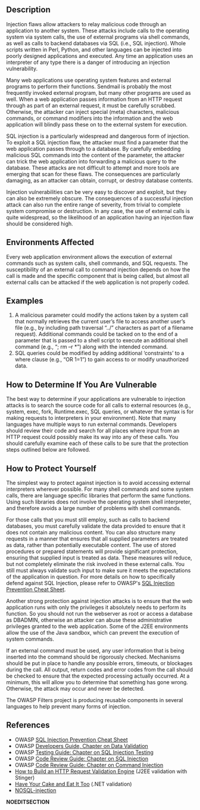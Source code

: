 ## Description

Injection flaws allow attackers to relay malicious code through an
application to another system. These attacks include calls to the
operating system via system calls, the use of external programs via
shell commands, as well as calls to backend databases via SQL (i.e., SQL
injection). Whole scripts written in Perl, Python, and other languages
can be injected into poorly designed applications and executed. Any time
an application uses an interpreter of any type there is a danger of
introducing an injection vulnerability.

Many web applications use operating system features and external
programs to perform their functions. Sendmail is probably the most
frequently invoked external program, but many other programs are used as
well. When a web application passes information from an HTTP request
through as part of an external request, it must be carefully scrubbed.
Otherwise, the attacker can inject special (meta) characters, malicious
commands, or command modifiers into the information and the web
application will blindly pass these on to the external system for
execution.

SQL injection is a particularly widespread and dangerous form of
injection. To exploit a SQL injection flaw, the attacker must find a
parameter that the web application passes through to a database. By
carefully embedding malicious SQL commands into the content of the
parameter, the attacker can trick the web application into forwarding a
malicious query to the database. These attacks are not difficult to
attempt and more tools are emerging that scan for these flaws. The
consequences are particularly damaging, as an attacker can obtain,
corrupt, or destroy database contents.

Injection vulnerabilities can be very easy to discover and exploit, but
they can also be extremely obscure. The consequences of a successful
injection attack can also run the entire range of severity, from trivial
to complete system compromise or destruction. In any case, the use of
external calls is quite widespread, so the likelihood of an application
having an injection flaw should be considered high.

## Environments Affected

Every web application environment allows the execution of external
commands such as system calls, shell commands, and SQL requests. The
susceptibility of an external call to command injection depends on how
the call is made and the specific component that is being called, but
almost all external calls can be attacked if the web application is not
properly coded.

## Examples

1.  A malicious parameter could modify the actions taken by a system
    call that normally retrieves the current user’s file to access
    another user’s file (e.g., by including path traversal “../”
    characters as part of a filename request). Additional commands could
    be tacked on to the end of a parameter that is passed to a shell
    script to execute an additional shell command (e.g., “; rm –r \*”)
    along with the intended command.
2.  SQL queries could be modified by adding additional ‘constraints’ to
    a where clause (e.g., “OR 1=1”) to gain access to or modify
    unauthorized data.

## How to Determine If You Are Vulnerable

The best way to determine if your applications are vulnerable to
injection attacks is to search the source code for all calls to external
resources (e.g., system, exec, fork, Runtime.exec, SQL queries, or
whatever the syntax is for making requests to interpreters in your
environment). Note that many languages have multiple ways to run
external commands. Developers should review their code and search for
all places where input from an HTTP request could possibly make its way
into any of these calls. You should carefully examine each of these
calls to be sure that the protection steps outlined below are followed.

## How to Protect Yourself

The simplest way to protect against injection is to avoid accessing
external interpreters wherever possible. For many shell commands and
some system calls, there are language specific libraries that perform
the same functions. Using such libraries does not involve the operating
system shell interpreter, and therefore avoids a large number of
problems with shell commands.

For those calls that you must still employ, such as calls to backend
databases, you must carefully validate the data provided to ensure that
it does not contain any malicious content. You can also structure many
requests in a manner that ensures that all supplied parameters are
treated as data, rather than potentially executable content. The use of
stored procedures or prepared statements will provide significant
protection, ensuring that supplied input is treated as data. These
measures will reduce, but not completely eliminate the risk involved in
these external calls. You still must always validate such input to make
sure it meets the expectations of the application in question. For more
details on how to specifically defend against SQL Injection, please
refer to OWASP's [SQL Injection Prevention Cheat
Sheet](SQL_Injection_Prevention_Cheat_Sheet "wikilink").

Another strong protection against injection attacks is to ensure that
the web application runs with only the privileges it absolutely needs to
perform its function. So you should not run the webserver as root or
access a database as DBADMIN, otherwise an attacker can abuse these
administrative privileges granted to the web application. Some of the
J2EE environments allow the use of the Java sandbox, which can prevent
the execution of system commands.

If an external command must be used, any user information that is being
inserted into the command should be rigorously checked. Mechanisms
should be put in place to handle any possible errors, timeouts, or
blockages during the call. All output, return codes and error codes from
the call should be checked to ensure that the expected processing
actually occurred. At a minimum, this will allow you to determine that
something has gone wrong. Otherwise, the attack may occur and never be
detected.

The OWASP Filters project is producing reusable components in several
languages to help prevent many forms of injection.

## References

  - OWASP [SQL Injection Prevention Cheat
    Sheet](SQL_Injection_Prevention_Cheat_Sheet "wikilink")
  - OWASP [Developers Guide, Chapter on Data
    Validation](Data_Validation "wikilink")
  - OWASP [Testing Guide: Chapter on SQL Injection
    Testing](Testing_for_SQL_Injection_\(OWASP-DV-005\) "wikilink")
  - OWASP [Code Review Guide: Chapter on SQL
    Injection](Reviewing_Code_for_SQL_Injection "wikilink")
  - OWASP [Code Review Guide: Chapter on Command
    Injection](Reviewing_Code_for_OS_Injection "wikilink")
  - [How to Build an HTTP Request Validation
    Engine](How_to_Build_an_HTTP_Request_Validation_Engine_for_Your_J2EE_Application "wikilink")
    (J2EE validation with Stinger)
  - [Have Your Cake and Eat It
    Too](Have_Your_Cake_and_Eat_It_Too "wikilink") (.NET validation)
  - [NOSQL-injection](http://erlend.oftedal.no/blog/?blogid=110)

__NOEDITSECTION__